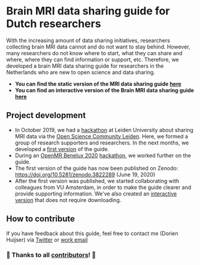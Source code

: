 # Brain MRI data sharing guide for Dutch researchers

With the increasing amount of data sharing initiatives, researchers collecting brain MRI data cannot and do not want to stay behind. However, many researchers do not know where to start, what they can share and where, where they can find information or support, etc. Therefore, we developed a brain MRI data sharing guide for researchers in the Netherlands who are new to open science and data sharing.

- **You can find the static version of the MRI data sharing guide [here](https://doi.org/10.5281/zenodo.3822289)**
- **You can find an interactive version of the Brain MRI data sharing guide [here](http://www.dorienhuijser.com/MRIsharingguide/)**

## Project development

- In October 2019, we had a [hackathon](https://www.universiteitleiden.nl/open-science-community-leiden/news/oscl) at Leiden University about sharing MRI data via the [Open Science Community Leiden](https://www.universiteitleiden.nl/open-science-community-leiden). Here, we formed a group of research supporters and researchers. In the next months, we developed a [first version](https://github.com/DorienHuijser/DecisionTreeMRIData/blob/master/old/20200125_DecisionTree_FlowChart_v1.4.bmp) of the guide.
- During an [OpenMR Benelux 2020](https://openmrbenelux.github.io/) [hackathon](https://github.com/OpenMRBenelux/openmrb2020-hackathon/issues/4), we worked further on the guide.
- The first version of the guide has now been published on Zenodo: https://doi.org/10.5281/zenodo.3822289 (June 19, 2020)
- After the first version was published, we started collaborating with colleagues from VU Amsterdam, in order to make the guide clearer and provide supporting information. We've also created an [interactive version](http://www.dorienhuijser.com/MRIsharingguide/) that does not require downloading.

## How to contribute

If you have feedback about this guide, feel free to contact me (Dorien Huijser) via [Twitter](https://twitter.com/DorienHuijser) or [work email](mailto:huijser@essb.eur.nl)

### :tada: Thanks to all [contributors](https://github.com/DorienHuijser/DecisionTreeMRIData/blob/master/contributors.md)! :tada:
